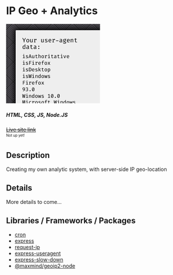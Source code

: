 <h1>IP Geo + Analytics</h1>

<img src="https://raw.githubusercontent.com/PaulB-H/ipgeo/main/ipgeo.png" />

<h5>HTML, CSS, JS, Node.JS</h5>

<p>
  <strike><a href="#">
    Live site link
    </a></strike>
  <br />
  <sup><small>Not up yet!</small></sup>
</p>

<h2>Description</h2>
<p>Creating my own analytic system, with server-side IP geo-location</p>

<h2>Details</h2>
<p>More details to come...</p>

<h2>Libraries / Frameworks / Packages</h2>
<ul>
<li><a href="https://www.npmjs.com/package/cron" target="_blank">cron</a></li>
<li><a href="https://www.npmjs.com/package/express" target="_blank">express</a></li>
<li><a href="https://www.npmjs.com/package/request-ip" target="_blank">request-ip</a></li>
<li><a href="https://www.npmjs.com/package/express-useragent" target="_blank">express-useragent</a></li>
<li><a href="https://www.npmjs.com/package/express-slow-down" target="_blank">express-slow-down</a></li>
<li><a href="https://www.npmjs.com/package/@maxmind/geoip2-node" target="_blank">@maxmind/geoip2-node</a></li>
</ul>
